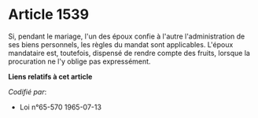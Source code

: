 # Article 1539

Si, pendant le mariage, l'un des époux confie à l'autre l'administration de ses biens personnels, les règles du mandat sont
applicables. L'époux mandataire est, toutefois, dispensé de rendre compte des fruits, lorsque la procuration ne l'y oblige
pas expressément.

**Liens relatifs à cet article**

_Codifié par_:

  - Loi n°65-570 1965-07-13
